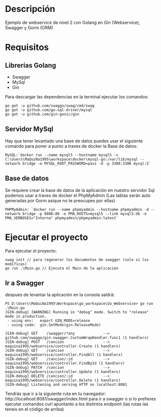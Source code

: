 # Descripción
Ejemplo de webservice de nivel 2 con Golang en Gin (Webservice), Swagger y Gorm (ORM)

# Requisitos

## Librerías Golang

* Swagger
* MySql
* Gin

Para descargar las dependencias en la terminal ejecutar los comandos: 
```
go get -u github.com/swaggo/swag/cmd/swag
go get -u github.com/go-sql-driver/mysql
go get -u github.com/gin-gonic/gin
```
## Servidor MySql
Hay que tener levantado una base de datos puedes usar el siguiente comando para poner a punto a traves de docker la Base de datos:
```
MySQL:`docker run --name mysql5 --hostname mysql5 -v C:\Users\MaQuiNa1995\workspace\docker\mysql-go:/var/lib/mysql --network bridge -e MYSQL_ROOT_PASSWORD=pass -d -p 3306:3306 mysql:5`
```

## Base de datos 
Se requiere crear la base de datos de la aplicación en nuestro servidor Sql podemos usar a traves de docker el PhpMyAdmin (Las tablas serán auto generadas por Gorm asique no te preocupes por ellas)

```
PHPMyAdmin: `docker run --name phpmyadmin --hostname phpmyadmin -d --network bridge -p 8080:80 -e PMA_HOSTS=mysql5 --link mysql5:db -e PMA_VERBOSES="Interna" phpmyadmin/phpmyadmin:latest`
```

# Ejecutar el proyecto
Para ejecutar el proyecto:

```
swag init // para regenerar los documentos de swagger (solo si los modificas)
go run .\Main.go // Ejecuta el Main de la aplicación
```

## Ir a Swagger
despues de levantar la aplicación en la consola saldrá:
```
PS D:\Users\MaQuiNa1995\Workspace\go_workspace\Go_Webservice> go run .\Main.go
[GIN-debug] [WARNING] Running in "debug" mode. Switch to "release" mode in production.
 - using env:   export GIN_MODE=release
 - using code:  gin.SetMode(gin.ReleaseMode)

[GIN-debug] GET    /swagger/*any             --> github.com/swaggo/gin-swagger.CustomWrapHandler.func1 (1 handlers)
[GIN-debug] POST   /cancion                  --> maquina1995/webservice/controller.Create (1 handlers)
[GIN-debug] GET    /cancion                  --> maquina1995/webservice/controller.FindAll (1 handlers)
[GIN-debug] GET    /cancion/:id              --> maquina1995/webservice/controller.FindById (1 handlers)
[GIN-debug] PATCH  /cancion                  --> maquina1995/webservice/controller.Update (1 handlers)
[GIN-debug] DELETE /cancion/:id              --> maquina1995/webservice/controller.Delete (1 handlers)
[GIN-debug] Listening and serving HTTP on localhost:8081
```
Tendrás que ir a la siguiente ruta en tu navegador: http://localhost:8081/swagger/index.html para ir a swagger
o si lo prefieres ejecutar comandos curl apuntanto a los distintos endpoint (las rutas las teneis en el código de arriba)
